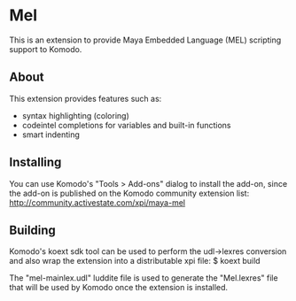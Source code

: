 # Mel
This is an extension to provide Maya Embedded Language (MEL) scripting support
to Komodo.

## About

This extension provides features such as:
* syntax highlighting (coloring)
* codeintel completions for variables and built-in functions
* smart indenting

## Installing

You can use Komodo's "Tools > Add-ons" dialog to install the add-on, since the
add-on is published on the Komodo community extension list:
http://community.activestate.com/xpi/maya-mel

## Building

Komodo's koext sdk tool can be used to perform the udl->lexres conversion and
also wrap the extension into a distributable xpi file:
 $ koext build

The "mel-mainlex.udl" luddite file is used to generate the "Mel.lexres" file
that will be used by Komodo once the extension is installed.

